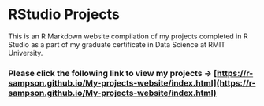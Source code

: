 # RStudio Projects
This is an R Markdown website compilation of my projects completed in R Studio as a part of my graduate certificate in Data Science at RMIT University.

### Please click the following link to view my projects -> [https://r-sampson.github.io/My-projects-website/index.html](https://r-sampson.github.io/My-projects-website/index.html)




